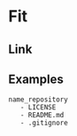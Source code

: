 # Fit

## Link

## Examples

 ```
name_repository
    - LICENSE
    - README.md
    - .gitignore 
```
